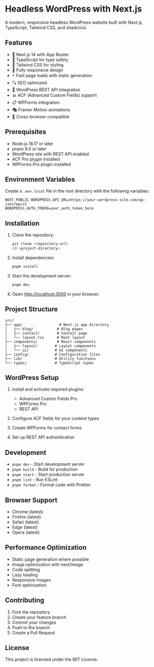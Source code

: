 # Headless WordPress with Next.js

A modern, responsive headless WordPress website built with Next.js, TypeScript, Tailwind CSS, and shadcn/ui.

## Features

- 🚀 Next.js 14 with App Router
- 💎 TypeScript for type safety
- 🎨 Tailwind CSS for styling
- 📱 Fully responsive design
- ⚡ Fast page loads with static generation
- 🔍 SEO optimized
- 📝 WordPress REST API integration
- 📊 ACF (Advanced Custom Fields) support
- 📋 WPForms integration
- 🎭 Framer Motion animations
- 🎯 Cross-browser compatible

## Prerequisites

- Node.js 18.17 or later
- pnpm 8.0 or later
- WordPress site with REST API enabled
- ACF Pro plugin installed
- WPForms Pro plugin installed

## Environment Variables

Create a `.env.local` file in the root directory with the following variables:

```env
NEXT_PUBLIC_WORDPRESS_API_URL=https://your-wordpress-site.com/wp-json/wp/v2
WORDPRESS_AUTH_TOKEN=your_auth_token_here
```

## Installation

1. Clone the repository:

   ```bash
   git clone <repository-url>
   cd <project-directory>
   ```

2. Install dependencies:

   ```bash
   pnpm install
   ```

3. Start the development server:

   ```bash
   pnpm dev
   ```

4. Open [http://localhost:3000](http://localhost:3000) in your browser.

## Project Structure

```
src/
├── app/                 # Next.js app directory
│   ├── blog/           # Blog pages
│   ├── contact/        # Contact page
│   └── layout.tsx      # Root layout
├── components/         # React components
│   ├── layout/        # Layout components
│   └── ui/            # UI components
├── config/            # Configuration files
├── lib/               # Utility functions
└── types/             # TypeScript types
```

## WordPress Setup

1. Install and activate required plugins:

   - Advanced Custom Fields Pro
   - WPForms Pro
   - REST API

2. Configure ACF fields for your content types

3. Create WPForms for contact forms

4. Set up REST API authentication

## Development

- `pnpm dev` - Start development server
- `pnpm build` - Build for production
- `pnpm start` - Start production server
- `pnpm lint` - Run ESLint
- `pnpm format` - Format code with Prettier

## Browser Support

- Chrome (latest)
- Firefox (latest)
- Safari (latest)
- Edge (latest)
- Opera (latest)

## Performance Optimization

- Static page generation where possible
- Image optimization with next/image
- Code splitting
- Lazy loading
- Responsive images
- Font optimization

## Contributing

1. Fork the repository
2. Create your feature branch
3. Commit your changes
4. Push to the branch
5. Create a Pull Request

## License

This project is licensed under the MIT License.
